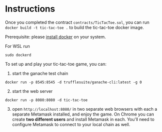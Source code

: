 # Instructions
Once you completed the contract `contracts/TicTacToe.sol`, you can run `docker build -t tic-tac-toe .` to build the tic-tac-toe docker image.

Prerequisite: please [install docker](https://docs.docker.com/desktop/) on your system.

For WSL run

`sudo dockerd`

To set up and play your tic-tac-toe game, you can:

1. start the ganache test chain

`docker run -p 8545:8545 -d trufflesuite/ganache-cli:latest -g 0`

2. start the web server

`docker run -p 8080:8080 -d tic-tac-toe`

3. open `http://localhost:8080/` in two separate web browsers with each a separate Metamask installed, and enjoy the game. On Chrome you can create **two different users** and install Metamask in each. You'll need to configure Metamask to connect to your local chain as well.
